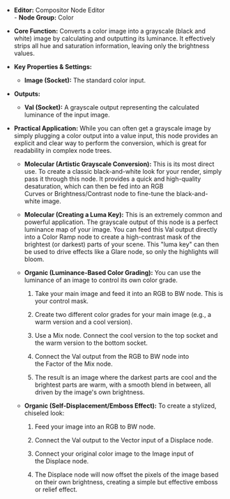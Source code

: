 - **Editor:** Compositor Node Editor  
- **Node Group:** Color
    
- **Core Function:** Converts a color image into a grayscale (black and white) image by calculating and outputting its luminance. It effectively strips all hue and saturation information, leaving only the brightness values.
    
- **Key Properties & Settings:**
    
    - **Image (Socket):** The standard color input.
        
- **Outputs:**
    
    - **Val (Socket):** A grayscale output representing the calculated luminance of the input image.
        
- **Practical Application:** While you can often get a grayscale image by simply plugging a color output into a value input, this node provides an explicit and clear way to perform the conversion, which is great for readability in complex node trees.
    
    - **Molecular (Artistic Grayscale Conversion):** This is its most direct use. To create a classic black-and-white look for your render, simply pass it through this node. It provides a quick and high-quality desaturation, which can then be fed into an RGB Curves or Brightness/Contrast node to fine-tune the black-and-white image.
        
    - **Molecular (Creating a Luma Key):** This is an extremely common and powerful application. The grayscale output of this node is a perfect luminance map of your image. You can feed this Val output directly into a Color Ramp node to create a high-contrast mask of the brightest (or darkest) parts of your scene. This "luma key" can then be used to drive effects like a Glare node, so only the highlights will bloom.
        
    - **Organic (Luminance-Based Color Grading):** You can use the luminance of an image to control its own color grade.
        
        1. Take your main image and feed it into an RGB to BW node. This is your control mask.
            
        2. Create two different color grades for your main image (e.g., a warm version and a cool version).
            
        3. Use a Mix node. Connect the cool version to the top socket and the warm version to the bottom socket.
            
        4. Connect the Val output from the RGB to BW node into the Factor of the Mix node.
            
        5. The result is an image where the darkest parts are cool and the brightest parts are warm, with a smooth blend in between, all driven by the image's own brightness.
            
    - **Organic (Self-Displacement/Emboss Effect):** To create a stylized, chiseled look:
        
        1. Feed your image into an RGB to BW node.
            
        2. Connect the Val output to the Vector input of a Displace node.
            
        3. Connect your original color image to the Image input of the Displace node.
            
        4. The Displace node will now offset the pixels of the image based on their own brightness, creating a simple but effective emboss or relief effect.